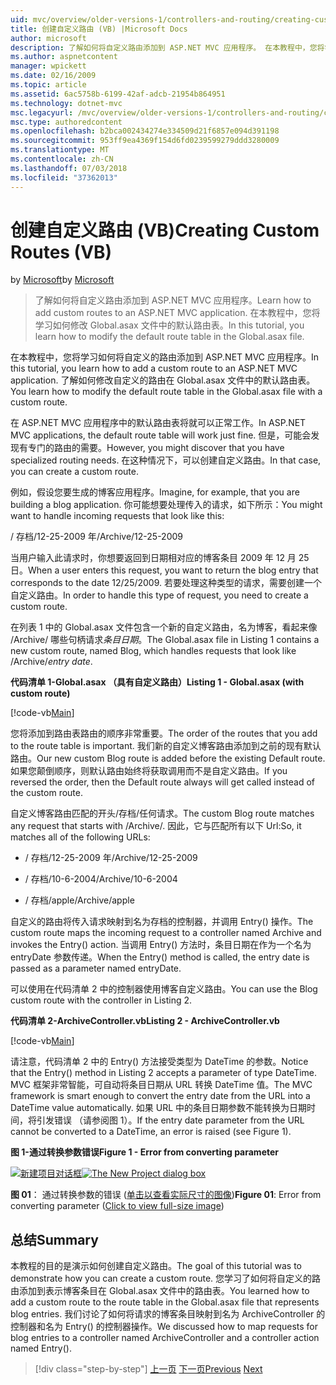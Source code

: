 ```yaml
---
uid: mvc/overview/older-versions-1/controllers-and-routing/creating-custom-routes-vb
title: 创建自定义路由 (VB) |Microsoft Docs
author: microsoft
description: 了解如何将自定义路由添加到 ASP.NET MVC 应用程序。 在本教程中，您将学习如何修改 Global.asax 文件中的默认路由表。
ms.author: aspnetcontent
manager: wpickett
ms.date: 02/16/2009
ms.topic: article
ms.assetid: 6ac5758b-6199-42af-adcb-21954b864951
ms.technology: dotnet-mvc
msc.legacyurl: /mvc/overview/older-versions-1/controllers-and-routing/creating-custom-routes-vb
msc.type: authoredcontent
ms.openlocfilehash: b2bca002434274e334509d21f6857e094d391198
ms.sourcegitcommit: 953ff9ea4369f154d6fd0239599279ddd3280009
ms.translationtype: MT
ms.contentlocale: zh-CN
ms.lasthandoff: 07/03/2018
ms.locfileid: "37362013"
---
```

<a name="creating-custom-routes-vb"></a><span data-ttu-id="8a226-104">创建自定义路由 (VB)</span><span class="sxs-lookup"><span data-stu-id="8a226-104">Creating Custom Routes (VB)</span></span>
====================
<span data-ttu-id="8a226-105">by [Microsoft](https://github.com/microsoft)</span><span class="sxs-lookup"><span data-stu-id="8a226-105">by [Microsoft](https://github.com/microsoft)</span></span>

> <span data-ttu-id="8a226-106">了解如何将自定义路由添加到 ASP.NET MVC 应用程序。</span><span class="sxs-lookup"><span data-stu-id="8a226-106">Learn how to add custom routes to an ASP.NET MVC application.</span></span> <span data-ttu-id="8a226-107">在本教程中，您将学习如何修改 Global.asax 文件中的默认路由表。</span><span class="sxs-lookup"><span data-stu-id="8a226-107">In this tutorial, you learn how to modify the default route table in the Global.asax file.</span></span>


<span data-ttu-id="8a226-108">在本教程中，您将学习如何将自定义的路由添加到 ASP.NET MVC 应用程序。</span><span class="sxs-lookup"><span data-stu-id="8a226-108">In this tutorial, you learn how to add a custom route to an ASP.NET MVC application.</span></span> <span data-ttu-id="8a226-109">了解如何修改自定义的路由在 Global.asax 文件中的默认路由表。</span><span class="sxs-lookup"><span data-stu-id="8a226-109">You learn how to modify the default route table in the Global.asax file with a custom route.</span></span>

<span data-ttu-id="8a226-110">在 ASP.NET MVC 应用程序中的默认路由表将就可以正常工作。</span><span class="sxs-lookup"><span data-stu-id="8a226-110">In ASP.NET MVC applications, the default route table will work just fine.</span></span> <span data-ttu-id="8a226-111">但是，可能会发现有专门的路由的需要。</span><span class="sxs-lookup"><span data-stu-id="8a226-111">However, you might discover that you have specialized routing needs.</span></span> <span data-ttu-id="8a226-112">在这种情况下，可以创建自定义路由。</span><span class="sxs-lookup"><span data-stu-id="8a226-112">In that case, you can create a custom route.</span></span>

<span data-ttu-id="8a226-113">例如，假设您要生成的博客应用程序。</span><span class="sxs-lookup"><span data-stu-id="8a226-113">Imagine, for example, that you are building a blog application.</span></span> <span data-ttu-id="8a226-114">你可能想要处理传入的请求，如下所示：</span><span class="sxs-lookup"><span data-stu-id="8a226-114">You might want to handle incoming requests that look like this:</span></span>

<span data-ttu-id="8a226-115">/ 存档/12-25-2009 年</span><span class="sxs-lookup"><span data-stu-id="8a226-115">/Archive/12-25-2009</span></span>

<span data-ttu-id="8a226-116">当用户输入此请求时，你想要返回到日期相对应的博客条目 2009 年 12 月 25 日。</span><span class="sxs-lookup"><span data-stu-id="8a226-116">When a user enters this request, you want to return the blog entry that corresponds to the date 12/25/2009.</span></span> <span data-ttu-id="8a226-117">若要处理这种类型的请求，需要创建一个自定义路由。</span><span class="sxs-lookup"><span data-stu-id="8a226-117">In order to handle this type of request, you need to create a custom route.</span></span>

<span data-ttu-id="8a226-118">在列表 1 中的 Global.asax 文件包含一个新的自定义路由，名为博客，看起来像 /Archive/ 哪些句柄请求*条目日期*。</span><span class="sxs-lookup"><span data-stu-id="8a226-118">The Global.asax file in Listing 1 contains a new custom route, named Blog, which handles requests that look like /Archive/*entry date*.</span></span>

<span data-ttu-id="8a226-119">**代码清单 1-Global.asax （具有自定义路由）**</span><span class="sxs-lookup"><span data-stu-id="8a226-119">**Listing 1 - Global.asax (with custom route)**</span></span>

[!code-vb[Main](creating-custom-routes-vb/samples/sample1.vb)]

<span data-ttu-id="8a226-120">您将添加到路由表路由的顺序非常重要。</span><span class="sxs-lookup"><span data-stu-id="8a226-120">The order of the routes that you add to the route table is important.</span></span> <span data-ttu-id="8a226-121">我们新的自定义博客路由添加到之前的现有默认路由。</span><span class="sxs-lookup"><span data-stu-id="8a226-121">Our new custom Blog route is added before the existing Default route.</span></span> <span data-ttu-id="8a226-122">如果您颠倒顺序，则默认路由始终将获取调用而不是自定义路由。</span><span class="sxs-lookup"><span data-stu-id="8a226-122">If you reversed the order, then the Default route always will get called instead of the custom route.</span></span>

<span data-ttu-id="8a226-123">自定义博客路由匹配的开头/存档/任何请求。</span><span class="sxs-lookup"><span data-stu-id="8a226-123">The custom Blog route matches any request that starts with /Archive/.</span></span> <span data-ttu-id="8a226-124">因此，它与匹配所有以下 Url:</span><span class="sxs-lookup"><span data-stu-id="8a226-124">So, it matches all of the following URLs:</span></span>

- <span data-ttu-id="8a226-125">/ 存档/12-25-2009 年</span><span class="sxs-lookup"><span data-stu-id="8a226-125">/Archive/12-25-2009</span></span>

- <span data-ttu-id="8a226-126">/ 存档/10-6-2004</span><span class="sxs-lookup"><span data-stu-id="8a226-126">/Archive/10-6-2004</span></span>

- <span data-ttu-id="8a226-127">/ 存档/apple</span><span class="sxs-lookup"><span data-stu-id="8a226-127">/Archive/apple</span></span>

<span data-ttu-id="8a226-128">自定义的路由将传入请求映射到名为存档的控制器，并调用 Entry() 操作。</span><span class="sxs-lookup"><span data-stu-id="8a226-128">The custom route maps the incoming request to a controller named Archive and invokes the Entry() action.</span></span> <span data-ttu-id="8a226-129">当调用 Entry() 方法时，条目日期在作为一个名为 entryDate 参数传递。</span><span class="sxs-lookup"><span data-stu-id="8a226-129">When the Entry() method is called, the entry date is passed as a parameter named entryDate.</span></span>

<span data-ttu-id="8a226-130">可以使用在代码清单 2 中的控制器使用博客自定义路由。</span><span class="sxs-lookup"><span data-stu-id="8a226-130">You can use the Blog custom route with the controller in Listing 2.</span></span>

<span data-ttu-id="8a226-131">**代码清单 2-ArchiveController.vb**</span><span class="sxs-lookup"><span data-stu-id="8a226-131">**Listing 2 - ArchiveController.vb**</span></span>

[!code-vb[Main](creating-custom-routes-vb/samples/sample2.vb)]

<span data-ttu-id="8a226-132">请注意，代码清单 2 中的 Entry() 方法接受类型为 DateTime 的参数。</span><span class="sxs-lookup"><span data-stu-id="8a226-132">Notice that the Entry() method in Listing 2 accepts a parameter of type DateTime.</span></span> <span data-ttu-id="8a226-133">MVC 框架非常智能，可自动将条目日期从 URL 转换 DateTime 值。</span><span class="sxs-lookup"><span data-stu-id="8a226-133">The MVC framework is smart enough to convert the entry date from the URL into a DateTime value automatically.</span></span> <span data-ttu-id="8a226-134">如果 URL 中的条目日期参数不能转换为日期时间，将引发错误 （请参阅图 1）。</span><span class="sxs-lookup"><span data-stu-id="8a226-134">If the entry date parameter from the URL cannot be converted to a DateTime, an error is raised (see Figure 1).</span></span>

<span data-ttu-id="8a226-135">**图 1-通过转换参数错误**</span><span class="sxs-lookup"><span data-stu-id="8a226-135">**Figure 1 - Error from converting parameter**</span></span>


<span data-ttu-id="8a226-136">[![新建项目对话框](creating-custom-routes-vb/_static/image1.jpg)](creating-custom-routes-vb/_static/image1.png)</span><span class="sxs-lookup"><span data-stu-id="8a226-136">[![The New Project dialog box](creating-custom-routes-vb/_static/image1.jpg)](creating-custom-routes-vb/_static/image1.png)</span></span>

<span data-ttu-id="8a226-137">**图 01**： 通过转换参数的错误 ([单击以查看实际尺寸的图像](creating-custom-routes-vb/_static/image2.png))</span><span class="sxs-lookup"><span data-stu-id="8a226-137">**Figure 01**: Error from converting parameter ([Click to view full-size image](creating-custom-routes-vb/_static/image2.png))</span></span>


## <a name="summary"></a><span data-ttu-id="8a226-138">总结</span><span class="sxs-lookup"><span data-stu-id="8a226-138">Summary</span></span>

<span data-ttu-id="8a226-139">本教程的目的是演示如何创建自定义路由。</span><span class="sxs-lookup"><span data-stu-id="8a226-139">The goal of this tutorial was to demonstrate how you can create a custom route.</span></span> <span data-ttu-id="8a226-140">您学习了如何将自定义的路由添加到表示博客条目在 Global.asax 文件中的路由表。</span><span class="sxs-lookup"><span data-stu-id="8a226-140">You learned how to add a custom route to the route table in the Global.asax file that represents blog entries.</span></span> <span data-ttu-id="8a226-141">我们讨论了如何将请求的博客条目映射到名为 ArchiveController 的控制器和名为 Entry() 的控制器操作。</span><span class="sxs-lookup"><span data-stu-id="8a226-141">We discussed how to map requests for blog entries to a controller named ArchiveController and a controller action named Entry().</span></span>

> [!div class="step-by-step"]
> <span data-ttu-id="8a226-142">[上一页](asp-net-mvc-controller-overview-vb.md)
> [下一页](creating-a-route-constraint-vb.md)</span><span class="sxs-lookup"><span data-stu-id="8a226-142">[Previous](asp-net-mvc-controller-overview-vb.md)
[Next](creating-a-route-constraint-vb.md)</span></span>
